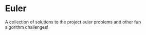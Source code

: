 # Euler

A collection of solutions to the project euler problems and other fun algorithm challenges!